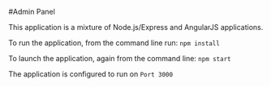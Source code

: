 #Admin Panel

This application is a mixture of Node.js/Express and AngularJS
applications.

To run the application, from the command line run:
`npm install`

To launch the application, again from the command line:
`npm start`

The application is configured to run on `Port 3000`